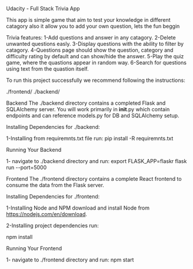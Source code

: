 Udacity - Full Stack Trivia App

This app is simple game that aim to test your knowledge in different catagory also it allow you to add your own question, lets the fun beggin

Trivia features:
1-Add questions and answer in any catagory.
2-Delete unwanted questions easly.
3-Display questions with the ability to filter by catagory.
4-Questions page should show the question, category and difficulty rating by default and can show/hide the answer.
5-Play the quiz game, where the quastions appear in random way.
6-Search for questions using text from the quastion itself.


To run this project successfully we recommend following the instructions:

./frontend/
./backend/

Backend
The ./backend directory contains a completed Flask and SQLAlchemy server. You will work primarily in __init__.py which contain endpoints and can reference models.py for DB and SQLAlchemy setup.

Installing Dependencies for ./backend:

1-Installing from requiremnts.txt file run:
pip install -R requiremnts.txt

Running Your Backend

1- navigate to ./backend directory and run:
export FLASK_APP=flaskr
flask run --port=5000

Frontend
The ./frontend directory contains a complete React frontend to consume the data from the Flask server.

Installing Dependencies for ./frontend:

1-Installing Node and NPM
download and install Node from https://nodejs.com/en/download.

2-Installing project dependencies run:

npm install

Running Your Frontend

1- navigate to ./frontend directory and run:
npm start 
